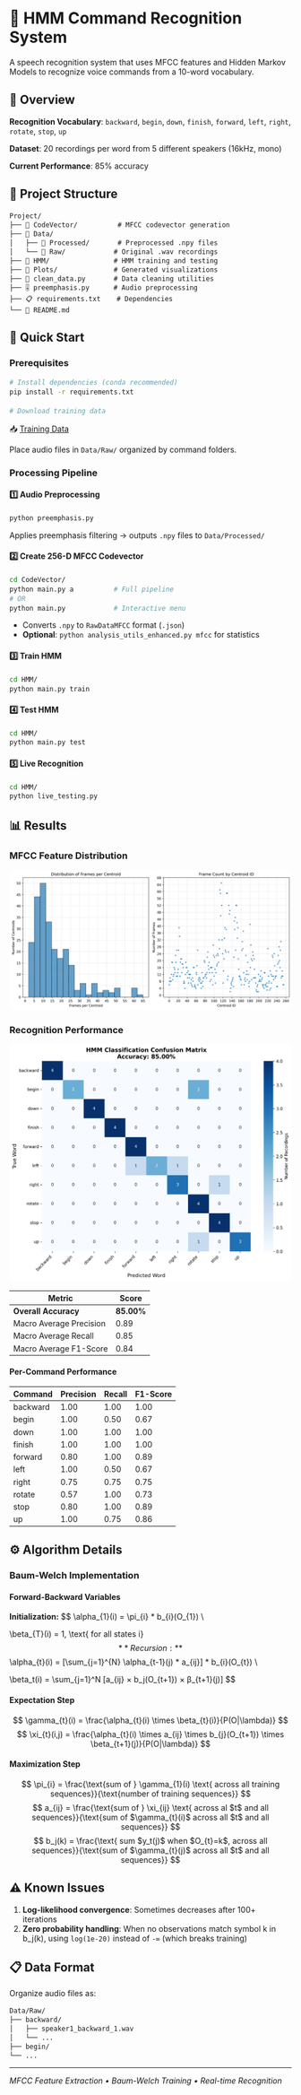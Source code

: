 # 🎤 HMM Command Recognition System

A speech recognition system that uses MFCC features and Hidden Markov Models to recognize voice commands from a 10-word vocabulary.

## 🎯 Overview

**Recognition Vocabulary**: `backward`, `begin`, `down`, `finish`, `forward`, `left`, `right`, `rotate`, `stop`, `up`

**Dataset**: 20 recordings per word from 5 different speakers (16kHz, mono)

**Current Performance**: 85% accuracy

## 📁 Project Structure

```
Project/
├── 📂 CodeVector/          # MFCC codevector generation
├── 📂 Data/
│   ├── 📂 Processed/       # Preprocessed .npy files
│   └── 📂 Raw/            # Original .wav recordings
├── 📂 HMM/                # HMM training and testing
├── 📂 Plots/              # Generated visualizations
├── 🧹 clean_data.py       # Data cleaning utilities
├── 🎚️ preemphasis.py      # Audio preprocessing
├── 📋 requirements.txt    # Dependencies
└── 📖 README.md
```

## 🚀 Quick Start

### Prerequisites
```bash
# Install dependencies (conda recommended)
pip install -r requirements.txt

# Download training data
```
📥 [Training Data](https://drive.google.com/drive/folders/1r35O4WQyxVhFaf3DXvZsIIZJ7llQ4lxk?usp=sharing)

Place audio files in `Data/Raw/` organized by command folders.

### Processing Pipeline

#### 1️⃣ Audio Preprocessing
```bash
python preemphasis.py
```
Applies preemphasis filtering → outputs `.npy` files to `Data/Processed/`

#### 2️⃣ Create 256-D MFCC Codevector
```bash
cd CodeVector/
python main.py a          # Full pipeline
# OR
python main.py            # Interactive menu
```
- Converts `.npy` to `RawDataMFCC` format (`.json`)
- **Optional**: `python analysis_utils_enhanced.py mfcc` for statistics

#### 3️⃣ Train HMM
```bash
cd HMM/
python main.py train
```

#### 4️⃣ Test HMM
```bash
cd HMM/
python main.py test
```

#### 5️⃣ Live Recognition
```bash
cd HMM/
python live_testing.py
```

## 📊 Results

### MFCC Feature Distribution
![MFCC Centroids](Plots/centroid_distribution_mfcc.png)

### Recognition Performance
![Confusion Matrix](Plots/confusion_matrix.png)

| Metric | Score |
|--------|-------|
| **Overall Accuracy** | **85.00%** |
| Macro Average Precision | 0.89 |
| Macro Average Recall | 0.85 |
| Macro Average F1-Score | 0.84 |

#### Per-Command Performance
| Command | Precision | Recall | F1-Score |
|---------|-----------|--------|----------|
| backward | 1.00 | 1.00 | 1.00 |
| begin | 1.00 | 0.50 | 0.67 |
| down | 1.00 | 1.00 | 1.00 |
| finish | 1.00 | 1.00 | 1.00 |
| forward | 0.80 | 1.00 | 0.89 |
| left | 1.00 | 0.50 | 0.67 |
| right | 0.75 | 0.75 | 0.75 |
| rotate | 0.57 | 1.00 | 0.73 |
| stop | 0.80 | 1.00 | 0.89 |
| up | 1.00 | 0.75 | 0.86 |

## ⚙️ Algorithm Details

### Baum-Welch Implementation

#### Forward-Backward Variables

**Initialization:**
$$
\alpha_{1}(i) = \pi_{i} * b_{i}(O_{1}) \\

\beta_{T}(i) = 1, \text{ for all states i}
$$
**Recursion:**
$$
\alpha_{t}(i) = [\sum_{j=1}^{N} \alpha_{t-1}(j) * a_{ij}] * b_{i}(O_{t}) \\

\beta_t(i) = \sum_{j=1}^N [a_{ij} × b_j(O_{t+1}) × β_{t+1}(j)]
$$
#### Expectation Step
$$
\gamma_{t}(i) = \frac{\alpha_{t}(i) \times \beta_{t}(i)}{P(O|\lambda)}
$$
$$
\xi_{t}(i,j) = \frac{\alpha_{t}(i) \times a_{ij} \times b_{j}(O_{t+1}) \times \beta_{t+1}(j)}{P(O|\lambda)}
$$
#### Maximization Step
$$
\pi_{i} = \frac{\text{sum of } \gamma_{1}(i) \text{ across all training sequences}}{\text{number of training sequences}}
$$
$$
a_{ij} = \frac{\text{sum of } \xi_{ij} \text{ across al $t$ and all sequences}}{\text{sum of $\gamma_{t}(i)$ across all $t$ and all sequences}}
$$
$$
b_j(k) = \frac{\text{ sum  $y_t(j)$ when $O_{t}=k$, across all sequences}}{\text{sum of $\gamma_{t}(j)$ across all $t$ and all sequences}}
$$

## ⚠️ Known Issues

1. **Log-likelihood convergence**: Sometimes decreases after 100+ iterations
2. **Zero probability handling**: When no observations match symbol k in b_j(k), using `log(1e-20)` instead of `-∞` (which breaks training)

## 📋 Data Format

Organize audio files as:
```
Data/Raw/
├── backward/
│   ├── speaker1_backward_1.wav
│   └── ...
├── begin/
└── ...
```

---
*MFCC Feature Extraction • Baum-Welch Training • Real-time Recognition*

